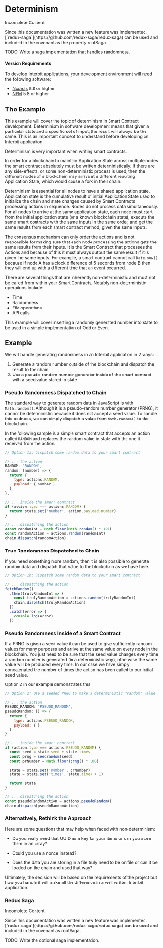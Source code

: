 # Determinism

<div class="tips warning">
  <p><span></span>Incomplete Content</p>
  <p>Since this documentation was written a new feature was implemented. [`redux-saga`](https://github.com/redux-saga/redux-saga) can be used and included in the covenant as the property rootSaga.</p>
  <p>TODO: Write a saga implementation that handles randomness.</p>
</div>

#### Version Requirements
To develop Interbit applications, your development environment will need the following software:

* <a href="https://nodejs.org" target="_blank">Node.js</a> 8.6 or higher
* <a href="https://nodejs.org" target="_blank">NPM</a> 5.8 or higher

## The Example

This example will cover the topic of determinism in Smart Contract development. Determinism in software development means that given a particular state and a specific set of input, the result will always be the same.  This is an important concept to understand before developing an Interbit application.

Determinism is very important when writing smart contracts.

In order for a blockchain to maintain Application State across multiple nodes the smart contract absolutely must be written deterministically. If there are any side-effects, or some non-deterministic process is used, then the different nodes of a blockchain may arrive at a different resulting Application State, which would cause a fork in their chain.

Determinism is essential for all nodes to have a shared application state. Application state is the cumulative result of initial Application State used to initialize the chain and state changes caused by Smart Contracts processing actions in sequence. Nodes do not process data simultaneously. For all nodes to arrive at the same application state, each node must start from the initial application state (or a known blockchain state), execute the same smart contracts with the same inputs in the same order, and get the same results from each smart contract method, given the same inputs.

The consensus mechanism can only order the actions and is not responsible for making sure that each node processing the actions gets the same results from their inputs. It is the Smart Contract that processes the Actions and because of this it must always output the same result if it is given the same inputs. For example, a smart contract cannot call `Date.now()` because if node A has a clock difference of 5 seconds from node B then they will end up with a different time that an event occurred.

There are several things that are inherently non-deterministic and must not be called from within your Smart Contracts. Notably non-deterministic operations include:
 * Time
 * Randomness
 * File operations
 * API calls

This example will cover inserting a randomly generated number into state to be used in a simple implementation of Odd or Even.


## Example

We will handle generating randomness in an Interbit application in 2 ways:

1. Generate a random number outside of the blockchain and dispatch the result to the chain
1. Use a pseudo-random number generator inside of the smart contract with a seed value stored in state

### Pseudo Randomness Dispatched to Chain

The standard way to generate random data in JavaScript is with
`Math.random()`. Although it is a pseudo-random number generator (PRNG),
it cannot be deterministic because it does not accept a seed value. To
handle this oddness, we can simply dispatch a value from `Math.random()`
to the blockchain.

In the following sample is a simple smart contract that accepts an action called `RANDOM` and replaces the random value in state with the one it received from the action.

```js
// Option 1a: Dispatch some random data to your smart contract

// ... the action
RANDOM: 'RANDOM',
random: (number) => {
  return {
    type: actions.RANDOM,
    payload: { number }
  }
},

// ... inside the smart contract
if (action.type === actions.RANDOM) {
  return state.set('number', action.payload.number)
}

// ... dispatching the action
const randomInt = Math.floor(Math.random() * 100)
const randomAction = actions.random(randomInt)
chain.dispatch(randomAction)
```

### True Randomness Dispatched to Chain

If you need something more random, then it is also possible to generate random data and dispatch that value to the blockchain as we have here.


```js
// Option 1b: Dispatch some random data to your smart contract

// ... dispatching the action
fetchRandom()
  .then(trulyRandomInt => {
    const trulyRandomAction = actions.random(trulyRandomInt)
    chain.dispatch(trulyRandomAction)
  })
  .catch(error => {
    console.log(error)
  })
```

### Pseudo Randomness Inside of a Smart Contract

If a PRNG is given a seed value it can be used to give sufficiently random values for many purposes and arrive at the same value on every node in the blockchain. You just need to be sure that the seed value changes every time a random number is generated (in a deterministic way), otherwise the same value will be produced every time. In our case we have simply concatenated the number of times the action has been called to our initial seed value.

Option 2 in our example demonstrates this.


```js
// Option 2: Use a seeded PRNG to make a deterministic "random" value

// ... the action
PSEUDO_RANDOM: 'PSEUDO_RANDOM',
pseudoRandom: () => {
  return {
    type: actions.PSEUDO_RANDOM,
    payload: { }
  }
}

// ... inside the smart contract
if (action.type === actions.PSEUDO_RANDOM) {
  const seed = state.seed + state.times
  const prng = seedrandom(seed)
  const prNumber = Math.floor(prng() * 100)

  state = state.set('number', prNumber)
  state = state.set('times', state.times + 1)

  return state
}

// ... dispatching the action
const pseudoRandomAction = actions.pseudoRandom()
chain.dispatch(pseudoRandomAction)
```

### Alternatively, Rethink the Approach

Here are some questions that may help when faced with non-determinism:

* Do you really need that UUID as a key for your items or can you store them in an array?

* Could you use a nonce instead?

* Does the data you are storing in a file truly need to be on file or can it be loaded on the chain and used that way?

Ultimately, the decision will be based on the requirements of the project but how you handle it will make all the difference in a well written Interbit application.


### Redux Saga

<div class="tips danger">
  <p><span></span>Incomplete Content</p>
  <p>Since this documentation was written a new feature was implemented. [`redux-saga`](https://github.com/redux-saga/redux-saga) can be used and included in the covenant as rootSaga.</p>
  <p>TODO: Write the optional saga implementation.</p>
</div>
